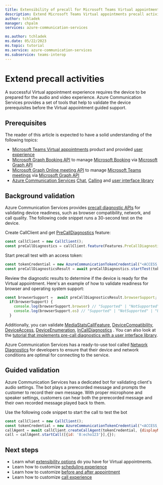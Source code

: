 ```yaml
---
title: Extensibility of precall for Microsoft Teams Virtual appointments
description: Extend Microsoft Teams Virtual appointments precall activities with Azure Communication Services
author: tchladek
manager: chpalm
services: azure-communication-services

ms.author: tchladek
ms.date: 05/22/2023
ms.topic: tutorial
ms.service: azure-communication-services
ms.subservice: teams-interop
---
```


# Extend precall activities
A successful Virtual appointment experience requires the device to be prepared for the audio and video experience. Azure Communication Services provides a set of tools that help to validate the device prerequisites before the Virtual appointment guided support.

## Prerequisites
The reader of this article is expected to have a solid understanding of the following topics:
-	[Microsoft Teams Virtual appointments](https://www.microsoft.com/microsoft-teams/premium/virtual-appointments) product and provided [user experience](https://guidedtour.microsoft.com/guidedtour/industry-longform/virtual-appointments/1/1) 
-	[Microsoft Graph Booking API](https://learn.microsoft.com/graph/api/resources/booking-api-overview?view=graph-rest-1.0) to manage [Microsoft Booking](https://www.microsoft.com/microsoft-365/business/scheduling-and-booking-app) via [Microsoft Graph API](https://learn.microsoft.com/graph/overview?view=graph-rest-1.0)
-	[Microsoft Graph Online meeting API](https://learn.microsoft.com/graph/api/resources/onlinemeeting?view=graph-rest-1.0) to manage [Microsoft Teams meetings](https://www.microsoft.com/microsoft-teams/online-meetings) via [Microsoft Graph API](https://learn.microsoft.com/graph/overview?view=graph-rest-1.0)
-	[Azure Communication Services](https://learn.microsoft.com/azure/communication-services/) [Chat](https://learn.microsoft.com/azure/communication-services/concepts/chat/concepts), [Calling](https://learn.microsoft.com/azure/communication-services/concepts/voice-video-calling/calling-sdk-features) and [user interface library](https://learn.microsoft.com/azure/communication-services/concepts/ui-library/ui-library-overview)

## Background validation
Azure Communication Services provides [precall diagnostic APIs](https://learn.microsoft.com/azure/communication-services/concepts/voice-video-calling/pre-call-diagnostics) for validating device readiness, such as browser compatibility, network, and call quality. The following code snippet runs a 30-second test on the device.

Create CallClient and get [PreCallDiagnostics](https://learn.microsoft.com/javascript/api/azure-communication-services/@azure/communication-calling/precalldiagnosticsfeature?view=azure-communication-services-js) feature:
```js
const callClient = new CallClient(); 
const preCallDiagnostics = callClient.feature(Features.PreCallDiagnostics);
```

Start precall test with an access token:

```js
const tokenCredential = new AzureCommunicationTokenCredential("<ACCESS_TOKEN>");
const preCallDiagnosticsResult = await preCallDiagnostics.startTest(tokenCredential);
```

Review the diagnostic results to determine if the device is ready for the Virtual appointment. Here's an example of how to validate readiness for browser and operating system support:

```js
const browserSupport =  await preCallDiagnosticsResult.browserSupport;
  if(browserSupport) {
    console.log(browserSupport.browser) // "Supported" | "NotSupported" | "Unknown"
    console.log(browserSupport.os) // "Supported" | "NotSupported" | "Unknown"
  }
```

Additionally, you can validate [MediaStatsCallFeature](https://learn.microsoft.com/javascript/api/azure-communication-services/@azure/communication-calling/mediastatscallfeature?view=azure-communication-services-js), [DeviceCompatibility](https://learn.microsoft.com/javascript/api/azure-communication-services/@azure/communication-calling/devicecompatibility?view=azure-communication-services-js), [DeviceAccess](https://learn.microsoft.com/javascript/api/azure-communication-services/@azure/communication-calling/deviceaccess?view=azure-communication-services-js), [DeviceEnumeration](https://learn.microsoft.com/javascript/api/azure-communication-services/@azure/communication-calling/deviceenumeration?view=azure-communication-services-js), [InCallDiagnostics](https://learn.microsoft.com/javascript/api/azure-communication-services/@azure/communication-calling/incalldiagnostics?view=azure-communication-services-js) . You can also look at the [tutorial that implements pre-call diagnostics with a user interface library](https://learn.microsoft.com/azure/communication-services/tutorials/call-readiness/call-readiness-overview).

Azure Communication Services has a ready-to-use tool called [Network Diagnostics](https://azurecommdiagnostics.net/) for developers to ensure that their device and network conditions are optimal for connecting to the service.

## Guided validation
Azure Communication Services has a dedicated bot for validating client's audio settings. The bot plays a prerecorded message and prompts the customer to record their own message. With proper microphone and speaker settings, customers can hear both the prerecorded message and their own recorded message played back to them.

Use the following code snippet to start the call to test the bot
```js
const callClient = new CallClient(); 
const tokenCredential = new AzureCommunicationTokenCredential("<ACCESS_TOKEN>");
callAgent = await callClient.createCallAgent(tokenCredential, {displayName: 'Adele Vance'})
call = callAgent.startCall([{id: '8:echo123'}],{});
```

## Next steps
-	Learn what [extensibility options](./overview.md) do you have for Virtual appointments.
-	Learn how to customize [scheduling experience](./schedule.md)
-	Learn how to customize [before and after appointment](./before-and-after-appointment.md)
-	Learn how to customize [call experience](./call.md)
